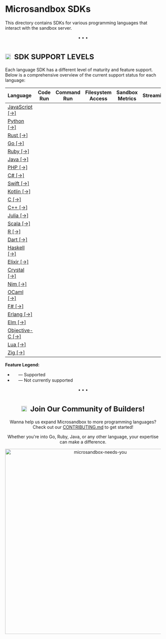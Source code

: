 # Microsandbox SDKs

This directory contains SDKs for various programming languages that interact with the sandbox server.

<div align='center'>• • •</div>

# <sub><img height="18" src="https://octicons-col.vercel.app/table/A770EF">&nbsp;&nbsp;SDK SUPPORT LEVELS</sub>

Each language SDK has a different level of maturity and feature support. Below is a comprehensive overview of the current support status for each language:

<div align="center">

|  Language   |                                  Code Run                                   |                                 Command Run                                 |                            Filesystem Access                            |                               Sandbox Metrics                               | Streaming | Package Manager |
| :---------- | :-------------------------------------------------------------------------: | :-------------------------------------------------------------------------: | :---------------------------------------------------------------------: | :-------------------------------------------------------------------------: | :----------: | :-------------- |
| [JavaScript [→]](javascript)  | <img height="15" src="https://octicons-col.vercel.app/check-circle/2DA44E"> | <img height="15" src="https://octicons-col.vercel.app/check-circle/2DA44E"> | <img height="15" src="https://octicons-col.vercel.app/x-circle/F85149"> | <img height="15" src="https://octicons-col.vercel.app/check-circle/2DA44E"> | <img height="15" src="https://octicons-col.vercel.app/x-circle/F85149"> | npm, pnpm, ...  |
| [Python [→]](python)    | <img height="15" src="https://octicons-col.vercel.app/check-circle/2DA44E"> | <img height="15" src="https://octicons-col.vercel.app/check-circle/2DA44E"> | <img height="15" src="https://octicons-col.vercel.app/x-circle/F85149"> | <img height="15" src="https://octicons-col.vercel.app/check-circle/2DA44E"> | <img height="15" src="https://octicons-col.vercel.app/x-circle/F85149"> | pip, uv, ...    |
| [Rust [→]](rust)     | <img height="15" src="https://octicons-col.vercel.app/check-circle/2DA44E"> | <img height="15" src="https://octicons-col.vercel.app/check-circle/2DA44E"> | <img height="15" src="https://octicons-col.vercel.app/x-circle/F85149"> | <img height="15" src="https://octicons-col.vercel.app/check-circle/2DA44E"> | <img height="15" src="https://octicons-col.vercel.app/x-circle/F85149"> | cargo           |
| [Go [→]](go)      |   <img height="15" src="https://octicons-col.vercel.app/x-circle/F85149">   |   <img height="15" src="https://octicons-col.vercel.app/x-circle/F85149">   | <img height="15" src="https://octicons-col.vercel.app/x-circle/F85149"> |   <img height="15" src="https://octicons-col.vercel.app/x-circle/F85149">   | <img height="15" src="https://octicons-col.vercel.app/x-circle/F85149"> | go mod          |
| [Ruby [→]](ruby)     |   <img height="15" src="https://octicons-col.vercel.app/x-circle/F85149">   |   <img height="15" src="https://octicons-col.vercel.app/x-circle/F85149">   | <img height="15" src="https://octicons-col.vercel.app/x-circle/F85149"> |   <img height="15" src="https://octicons-col.vercel.app/x-circle/F85149">   | <img height="15" src="https://octicons-col.vercel.app/x-circle/F85149"> | gem             |
| [Java [→]](java)     |   <img height="15" src="https://octicons-col.vercel.app/x-circle/F85149">   |   <img height="15" src="https://octicons-col.vercel.app/x-circle/F85149">   | <img height="15" src="https://octicons-col.vercel.app/x-circle/F85149"> |   <img height="15" src="https://octicons-col.vercel.app/x-circle/F85149">   | <img height="15" src="https://octicons-col.vercel.app/x-circle/F85149"> | maven/gradle    |
| [PHP [→]](php)     |   <img height="15" src="https://octicons-col.vercel.app/x-circle/F85149">   |   <img height="15" src="https://octicons-col.vercel.app/x-circle/F85149">   | <img height="15" src="https://octicons-col.vercel.app/x-circle/F85149"> |   <img height="15" src="https://octicons-col.vercel.app/x-circle/F85149">   | <img height="15" src="https://octicons-col.vercel.app/x-circle/F85149"> | -               |
| [C# [→]](csharp)      |   <img height="15" src="https://octicons-col.vercel.app/x-circle/F85149">   |   <img height="15" src="https://octicons-col.vercel.app/x-circle/F85149">   | <img height="15" src="https://octicons-col.vercel.app/x-circle/F85149"> |   <img height="15" src="https://octicons-col.vercel.app/x-circle/F85149">   | <img height="15" src="https://octicons-col.vercel.app/x-circle/F85149"> | -               |
| [Swift [→]](swift)    |   <img height="15" src="https://octicons-col.vercel.app/x-circle/F85149">   |   <img height="15" src="https://octicons-col.vercel.app/x-circle/F85149">   | <img height="15" src="https://octicons-col.vercel.app/x-circle/F85149"> |   <img height="15" src="https://octicons-col.vercel.app/x-circle/F85149">   | <img height="15" src="https://octicons-col.vercel.app/x-circle/F85149"> | -               |
| [Kotlin [→]](kotlin)    |   <img height="15" src="https://octicons-col.vercel.app/x-circle/F85149">   |   <img height="15" src="https://octicons-col.vercel.app/x-circle/F85149">   | <img height="15" src="https://octicons-col.vercel.app/x-circle/F85149"> |   <img height="15" src="https://octicons-col.vercel.app/x-circle/F85149">   | <img height="15" src="https://octicons-col.vercel.app/x-circle/F85149"> | -               |
| [C [→]](c)      |   <img height="15" src="https://octicons-col.vercel.app/x-circle/F85149">   |   <img height="15" src="https://octicons-col.vercel.app/x-circle/F85149">   | <img height="15" src="https://octicons-col.vercel.app/x-circle/F85149"> |   <img height="15" src="https://octicons-col.vercel.app/x-circle/F85149">   | <img height="15" src="https://octicons-col.vercel.app/x-circle/F85149"> | -               |
| [C++ [→]](cpp)     |   <img height="15" src="https://octicons-col.vercel.app/x-circle/F85149">   |   <img height="15" src="https://octicons-col.vercel.app/x-circle/F85149">   | <img height="15" src="https://octicons-col.vercel.app/x-circle/F85149"> |   <img height="15" src="https://octicons-col.vercel.app/x-circle/F85149">   | <img height="15" src="https://octicons-col.vercel.app/x-circle/F85149"> | -               |
| [Julia [→]](julia)    |   <img height="15" src="https://octicons-col.vercel.app/x-circle/F85149">   |   <img height="15" src="https://octicons-col.vercel.app/x-circle/F85149">   | <img height="15" src="https://octicons-col.vercel.app/x-circle/F85149"> |   <img height="15" src="https://octicons-col.vercel.app/x-circle/F85149">   | <img height="15" src="https://octicons-col.vercel.app/x-circle/F85149"> | -               |
| [Scala [→]](scala)    |   <img height="15" src="https://octicons-col.vercel.app/x-circle/F85149">   |   <img height="15" src="https://octicons-col.vercel.app/x-circle/F85149">   | <img height="15" src="https://octicons-col.vercel.app/x-circle/F85149"> |   <img height="15" src="https://octicons-col.vercel.app/x-circle/F85149">   | <img height="15" src="https://octicons-col.vercel.app/x-circle/F85149"> | -               |
| [R [→]](r)      |   <img height="15" src="https://octicons-col.vercel.app/x-circle/F85149">   |   <img height="15" src="https://octicons-col.vercel.app/x-circle/F85149">   | <img height="15" src="https://octicons-col.vercel.app/x-circle/F85149"> |   <img height="15" src="https://octicons-col.vercel.app/x-circle/F85149">   | <img height="15" src="https://octicons-col.vercel.app/x-circle/F85149"> | -               |
| [Dart [→]](dart)     |   <img height="15" src="https://octicons-col.vercel.app/x-circle/F85149">   |   <img height="15" src="https://octicons-col.vercel.app/x-circle/F85149">   | <img height="15" src="https://octicons-col.vercel.app/x-circle/F85149"> |   <img height="15" src="https://octicons-col.vercel.app/x-circle/F85149">   | <img height="15" src="https://octicons-col.vercel.app/x-circle/F85149"> | -               |
| [Haskell [→]](haskell)   |   <img height="15" src="https://octicons-col.vercel.app/x-circle/F85149">   |   <img height="15" src="https://octicons-col.vercel.app/x-circle/F85149">   | <img height="15" src="https://octicons-col.vercel.app/x-circle/F85149"> |   <img height="15" src="https://octicons-col.vercel.app/x-circle/F85149">   | <img height="15" src="https://octicons-col.vercel.app/x-circle/F85149"> | -               |
| [Elixir [→]](elixir)    |   <img height="15" src="https://octicons-col.vercel.app/x-circle/F85149">   |   <img height="15" src="https://octicons-col.vercel.app/x-circle/F85149">   | <img height="15" src="https://octicons-col.vercel.app/x-circle/F85149"> |   <img height="15" src="https://octicons-col.vercel.app/x-circle/F85149">   | <img height="15" src="https://octicons-col.vercel.app/x-circle/F85149"> | -               |
| [Crystal [→]](crystal)   |   <img height="15" src="https://octicons-col.vercel.app/x-circle/F85149">   |   <img height="15" src="https://octicons-col.vercel.app/x-circle/F85149">   | <img height="15" src="https://octicons-col.vercel.app/x-circle/F85149"> |   <img height="15" src="https://octicons-col.vercel.app/x-circle/F85149">   | <img height="15" src="https://octicons-col.vercel.app/x-circle/F85149"> | -               |
| [Nim [→]](nim)     |   <img height="15" src="https://octicons-col.vercel.app/x-circle/F85149">   |   <img height="15" src="https://octicons-col.vercel.app/x-circle/F85149">   | <img height="15" src="https://octicons-col.vercel.app/x-circle/F85149"> |   <img height="15" src="https://octicons-col.vercel.app/x-circle/F85149">   | <img height="15" src="https://octicons-col.vercel.app/x-circle/F85149"> | -               |
| [OCaml [→]](ocaml)    |   <img height="15" src="https://octicons-col.vercel.app/x-circle/F85149">   |   <img height="15" src="https://octicons-col.vercel.app/x-circle/F85149">   | <img height="15" src="https://octicons-col.vercel.app/x-circle/F85149"> |   <img height="15" src="https://octicons-col.vercel.app/x-circle/F85149">   | <img height="15" src="https://octicons-col.vercel.app/x-circle/F85149"> | -               |
| [F# [→]](fsharp)      |   <img height="15" src="https://octicons-col.vercel.app/x-circle/F85149">   |   <img height="15" src="https://octicons-col.vercel.app/x-circle/F85149">   | <img height="15" src="https://octicons-col.vercel.app/x-circle/F85149"> |   <img height="15" src="https://octicons-col.vercel.app/x-circle/F85149">   | <img height="15" src="https://octicons-col.vercel.app/x-circle/F85149"> | -               |
| [Erlang [→]](erlang)    |   <img height="15" src="https://octicons-col.vercel.app/x-circle/F85149">   |   <img height="15" src="https://octicons-col.vercel.app/x-circle/F85149">   | <img height="15" src="https://octicons-col.vercel.app/x-circle/F85149"> |   <img height="15" src="https://octicons-col.vercel.app/x-circle/F85149">   | <img height="15" src="https://octicons-col.vercel.app/x-circle/F85149"> | -               |
| [Elm [→]](elm)     |   <img height="15" src="https://octicons-col.vercel.app/x-circle/F85149">   |   <img height="15" src="https://octicons-col.vercel.app/x-circle/F85149">   | <img height="15" src="https://octicons-col.vercel.app/x-circle/F85149"> |   <img height="15" src="https://octicons-col.vercel.app/x-circle/F85149">   | <img height="15" src="https://octicons-col.vercel.app/x-circle/F85149"> | -               |
| [Objective-C [→]](objc) |   <img height="15" src="https://octicons-col.vercel.app/x-circle/F85149">   |   <img height="15" src="https://octicons-col.vercel.app/x-circle/F85149">   | <img height="15" src="https://octicons-col.vercel.app/x-circle/F85149"> |   <img height="15" src="https://octicons-col.vercel.app/x-circle/F85149">   | <img height="15" src="https://octicons-col.vercel.app/x-circle/F85149"> | -               |
| [Lua [→]](lua)     |   <img height="15" src="https://octicons-col.vercel.app/x-circle/F85149">   |   <img height="15" src="https://octicons-col.vercel.app/x-circle/F85149">   | <img height="15" src="https://octicons-col.vercel.app/x-circle/F85149"> |   <img height="15" src="https://octicons-col.vercel.app/x-circle/F85149">   | <img height="15" src="https://octicons-col.vercel.app/x-circle/F85149"> | -               |
| [Zig [→]](zig)     |   <img height="15" src="https://octicons-col.vercel.app/x-circle/F85149">   |   <img height="15" src="https://octicons-col.vercel.app/x-circle/F85149">   | <img height="15" src="https://octicons-col.vercel.app/x-circle/F85149"> |   <img height="15" src="https://octicons-col.vercel.app/x-circle/F85149">   | <img height="15" src="https://octicons-col.vercel.app/x-circle/F85149"> | -               |

</div>

**Feature Legend:**

- <img height="15" src="https://octicons-col.vercel.app/check-circle/2DA44E"> — Supported
- <img height="15" src="https://octicons-col.vercel.app/x-circle/F85149"> — Not currently supported

<div align='center'>• • •</div>

<div align="center">

# <sub><img height="18" src="https://octicons-col.vercel.app/people/A770EF">&nbsp;&nbsp;Join Our Community of Builders!</sub>

Wanna help us expand Microsandbox to more programming languages? Check out our [CONTRIBUTING.md](../CONTRIBUTING.md) to get started!

Whether you're into Go, Ruby, Java, or any other language, your expertise can make a difference.

<img src="https://github.com/user-attachments/assets/f7f56f5c-8604-47df-a908-73b6a88266dc" alt="microsandbox-needs-you" width="600">
</div>
